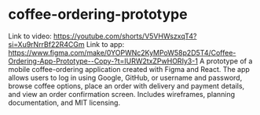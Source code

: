 # coffee-ordering-prototype
Link to video: https://youtube.com/shorts/V5VHWszxqT4?si=Xu9rNrrBf22R4CGm
Link to app: https://www.figma.com/make/0YOPWNc2KyMPoW58p2D5T4/Coffee-Ordering-App-Prototype--Copy-?t=IURW2txZPwHORIy3-1
A prototype of a mobile coffee-ordering application created with Figma and React. The app allows users to log in using Google, GitHub, or username and password, browse coffee options, place an order with delivery and payment details, and view an order confirmation screen. Includes wireframes, planning documentation, and MIT licensing.
